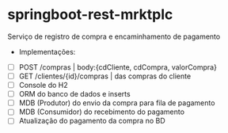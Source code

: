 # springboot-rest-mrktplc
Serviço de registro de compra e encaminhamento de pagamento

* Implementações:
- [ ] POST /compras | body:{cdCliente, cdCompra, valorCompra}
- [ ] GET /clientes/{id}/compras | das compras do cliente
- [ ] Console do H2
- [ ] ORM do banco de dados e inserts
- [ ] MDB (Produtor) do envio da compra para fila de pagamento
- [ ] MDB (Consumidor) do recebimento do pagamento
- [ ] Atualização do pagamento da compra no BD
